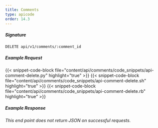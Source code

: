 ```yaml
---
title: Comments
type: apicode
order: 14.3
---
```


##### Signature
`DELETE api/v1/comments/:comment_id`
##### Example Request
{{< snippet-code-block file="content/api/comments/code_snippets/api-comment-delete.py" highlight="true" >}}
{{< snippet-code-block file="content/api/comments/code_snippets/api-comment-delete.sh" highlight="true" >}}
{{< snippet-code-block file="content/api/comments/code_snippets/api-comment-delete.rb" highlight="true" >}}
##### Example Response
*This end point does not return JSON on successful requests.*